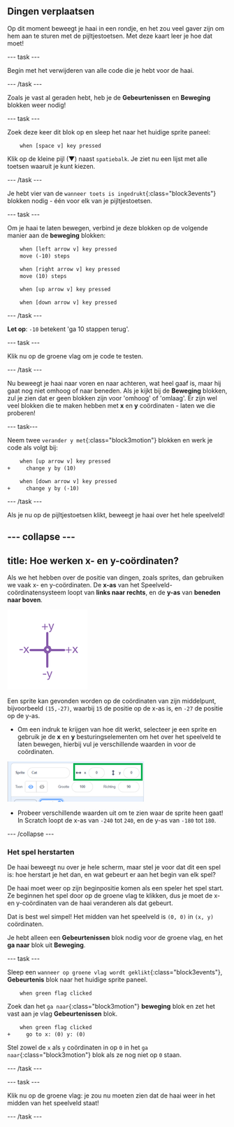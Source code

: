 ## Dingen verplaatsen

Op dit moment beweegt je haai in een rondje, en het zou veel gaver zijn om hem aan te sturen met de pijltjestoetsen. Met deze kaart leer je hoe dat moet!

--- task --- 

Begin met het verwijderen van alle code die je hebt voor de haai.

 --- /task ---

Zoals je vast al geraden hebt, heb je de **Gebeurtenissen** en **Beweging** blokken weer nodig!

--- task --- 

Zoek deze keer dit blok op en sleep het naar het huidige sprite paneel:

```blocks3
    when [space v] key pressed
```

Klik op de kleine pijl (▼) naast `spatiebalk`. Je ziet nu een lijst met alle toetsen waaruit je kunt kiezen. 

--- /task ---

Je hebt vier van de `wanneer toets is ingedrukt`{:class="block3events"} blokken nodig - één voor elk van je pijltjestoetsen.

--- task --- 

Om je haai te laten bewegen, verbind je deze blokken op de volgende manier aan de **beweging** blokken:

```blocks3
    when [left arrow v] key pressed
    move (-10) steps
```

```blocks3
    when [right arrow v] key pressed
    move (10) steps
```

```blocks3
    when [up arrow v] key pressed
```

```blocks3
    when [down arrow v] key pressed
```

--- /task ---

**Let op**: `-10` betekent 'ga 10 stappen terug'.

--- task --- 

Klik nu op de groene vlag om je code te testen. 

--- /task ---

Nu beweegt je haai naar voren en naar achteren, wat heel gaaf is, maar hij gaat nog niet omhoog of naar beneden. Als je kijkt bij de **Beweging** blokken, zul je zien dat er geen blokken zijn voor 'omhoog' of 'omlaag'. Er zijn wel veel blokken die te maken hebben met **x** en **y** coördinaten - laten we die proberen!

--- task--- 

Neem twee `verander y met`{:class="block3motion"} blokken en werk je code als volgt bij:

```blocks3
    when [up arrow v] key pressed
+     change y by (10)
```

```blocks3
    when [down arrow v] key pressed
+     change y by (-10)
```

--- /task ---

Als je nu op de pijltjestoetsen klikt, beweegt je haai over het hele speelveld!

--- collapse ---
---
title: Hoe werken x- en y-coördinaten?
---

Als we het hebben over de positie van dingen, zoals sprites, dan gebruiken we vaak x- en y-coördinaten. De **x-as** van het Speelveld-coördinatensysteem loopt van **links naar rechts**, en de **y-as** van **beneden naar boven**.

![](images/moving3.png)

Een sprite kan gevonden worden op de coördinaten van zijn middelpunt, bijvoorbeeld `(15,-27)`, waarbij `15` de positie op de x-as is, en `-27` de positie op de y-as.

+ Om een indruk te krijgen van hoe dit werkt, selecteer je een sprite en gebruik je de **x** en **y** besturingselementen om het over het speelveld te laten bewegen, hierbij vul je verschillende waarden in voor de coördinaten.

![](images/xycoords.png)

+ Probeer verschillende waarden uit om te zien waar de sprite heen gaat! In Scratch loopt de x-as van `-240` tot `240`, en de y-as van `-180` tot `180`.

--- /collapse ---

### Het spel herstarten

De haai beweegt nu over je hele scherm, maar stel je voor dat dit een spel is: hoe herstart je het dan, en wat gebeurt er aan het begin van elk spel?

De haai moet weer op zijn beginpositie komen als een speler het spel start. Ze beginnen het spel door op de groene vlag te klikken, dus je moet de x- en y-coördinaten van de haai veranderen als dat gebeurt.

Dat is best wel simpel! Het midden van het speelveld is `(0, 0)` in `(x, y)` coördinaten.

Je hebt alleen een **Gebeurtenissen** blok nodig voor de groene vlag, en het **ga naar** blok uit **Beweging**.

--- task --- 

Sleep een `wanneer op groene vlag wordt geklikt`{:class="block3events"}, **Gebeurtenis** blok naar het huidige sprite paneel.

```blocks3
    when green flag clicked
```

Zoek dan het `ga naar`{:class="block3motion"} **beweging** blok en zet het vast aan je vlag **Gebeurtenissen** blok.

```blocks3
    when green flag clicked
+     go to x: (0) y: (0)
```

Stel zowel de `x` als `y` coördinaten in op `0` in het `ga naar`{:class="block3motion"} blok als ze nog niet op `0` staan.

--- /task ---

--- task --- 

Klik nu op de groene vlag: je zou nu moeten zien dat de haai weer in het midden van het speelveld staat! 

--- /task ---
